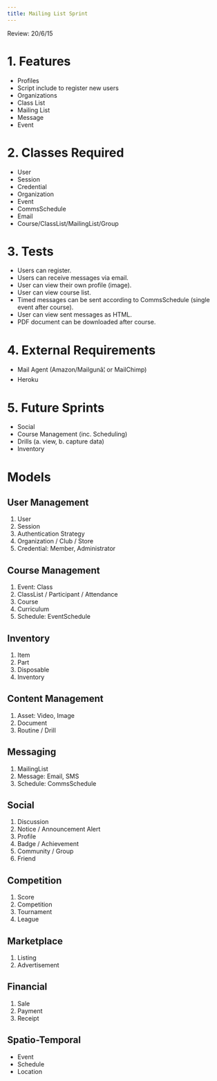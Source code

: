 ```yaml
---
title: Mailing List Sprint
---
```


Review: 20/6/15 

# 1.  Features

- Profiles
- Script include to register new users
- Organizations
- Class List
- Mailing List
- Message
- Event

# 2.  Classes Required

- User
- Session
- Credential
- Organization 
- Event
- CommsSchedule
- Email
- Course/ClassList/MailingList/Group

# 3.  Tests

- Users can register.
- Users can receive messages via email.
- User can view their own profile (image).
- User can view course list.
- Timed messages can be sent according to CommsSchedule (single event after course).
- User can view sent messages as HTML.
- PDF document can be downloaded after course.

# 4.  External Requirements

- Mail Agent (Amazon/Mailgunâ¦ or MailChimp)
- Heroku

# 5.  Future Sprints

- Social
- Course Management (inc. Scheduling)
- Drills (a. view, b. capture data)
- Inventory

# Models

## User Management

1. User
1. Session
1. Authentication Strategy
1. Organization / Club / Store
1. Credential: Member, Administrator

## Course Management

1. Event: Class
1. ClassList / Participant / Attendance
1. Course
1. Curriculum
1. Schedule: EventSchedule

## Inventory

1. Item
1. Part
1. Disposable
1. Inventory

## Content Management

1. Asset: Video, Image
1. Document
1. Routine / Drill

## Messaging

1. MailingList
1. Message: Email, SMS
1. Schedule: CommsSchedule

## Social

1. Discussion
1. Notice / Announcement Alert
1. Profile
1. Badge / Achievement
1. Community / Group
1. Friend

## Competition

1. Score
1. Competition
1. Tournament
1. League

## Marketplace

1. Listing
1. Advertisement

## Financial

1. Sale
1. Payment
1. Receipt

## Spatio-Temporal

- Event
- Schedule
- Location
